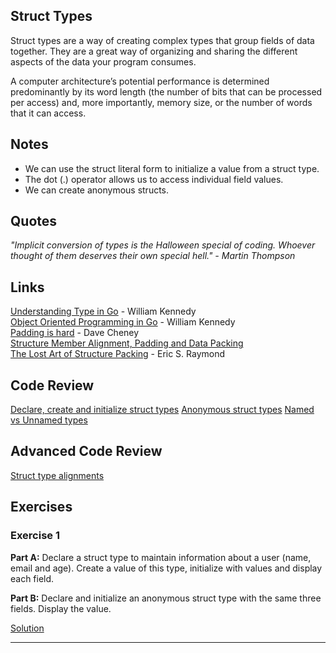 ## Struct Types

Struct types are a way of creating complex types that group fields of data together. They are a great way of organizing and sharing the different aspects of the data your program consumes.

A computer architecture’s potential performance is determined predominantly by its word length (the number of bits that can be processed per access) and, more importantly, memory size, or the number of words that it can access. 

## Notes

* We can use the struct literal form to initialize a value from a struct type.
* The dot (.) operator allows us to access individual field values.
* We can create anonymous structs.

## Quotes

_"Implicit conversion of types is the Halloween special of coding. Whoever thought of them deserves their own special hell." - Martin Thompson_

## Links

[Understanding Type in Go](https://www.ardanlabs.com/blog/2013/07/understanding-type-in-go.html) - William Kennedy    
[Object Oriented Programming in Go](https://www.ardanlabs.com/blog/2013/07/object-oriented-programming-in-go.html) - William Kennedy    
[Padding is hard](https://dave.cheney.net/2015/10/09/padding-is-hard) - Dave Cheney    
[Structure Member Alignment, Padding and Data Packing](https://www.geeksforgeeks.org/structure-member-alignment-padding-and-data-packing/)    
[The Lost Art of Structure Packing](http://www.catb.org/esr/structure-packing) - Eric S. Raymond    

## Code Review

[Declare, create and initialize struct types](https://github.com/deeprajsshetty/GolangTraining/blob/master/004-Language%20Syntax/002-Struct%20Types/001-DeclareCreateAndInitStructTypes/main.go)
[Anonymous struct types](https://github.com/deeprajsshetty/GolangTraining/blob/master/004-Language%20Syntax/002-Struct%20Types/002-AnonymousStructTypes/main.go)
[Named vs Unnamed types](https://github.com/deeprajsshetty/GolangTraining/blob/master/004-Language%20Syntax/002-Struct%20Types/003-NamedVsUnnamedTypes/main.go)

## Advanced Code Review

[Struct type alignments](https://github.com/deeprajsshetty/GolangTraining/blob/master/004-Language%20Syntax/002-Struct%20Types/004-StructTypeAlignment/main.go)

## Exercises

### Exercise 1

**Part A:** Declare a struct type to maintain information about a user (name, email and age). Create a value of this type, initialize with values and display each field.

**Part B:** Declare and initialize an anonymous struct type with the same three fields. Display the value.

[Solution](https://github.com/deeprajsshetty/GolangTraining/blob/master/004-Language%20Syntax/002-Struct%20Types/005-Exercise/main.go)
___
